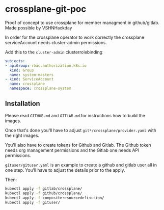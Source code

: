 # crossplane-git-poc
Proof of concept to use crossplane for member managment in github/gitlab. Made possible by VSHNHackday

In order for the crossplane operator to work correctly the crossplane serviceAccount needs cluster-admin permissions.

Add this to the `cluster-admin` clusterrolebinding:
```yaml
subjects:
- apiGroup: rbac.authorization.k8s.io
  kind: Group
  name: system:masters
- kind: ServiceAccount
  name: crossplane
  namespace: crossplane-system
```

## Installation

Please read `GITHUB.md` and `GITLAB.md` for instructions how to build the images.

Once that's done you'll have to adjust `git*/crossplane/provider.yaml` with the right images.

You'll also have to create tokens for Github and Gitlab. The Github token needs org management permissions and the Gitlab one needs API permissions.

`gituser/gituser.yaml` is an example to create a github and gitlab user all in one step. You'll have to adjust the details prior to the apply.

Then:
```bash
kubectl apply -f gitlab/crossplane/
kubectl apply -f github/crossplane/
kubectl apply -f compositeresourcedefinition/
kubectl apply -f gituser/
```

